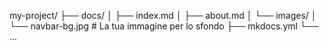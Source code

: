 my-project/
├── docs/
│   ├── index.md
│   ├── about.md
│   └── images/
│       └── navbar-bg.jpg  # La tua immagine per lo sfondo
├── mkdocs.yml
└── ...